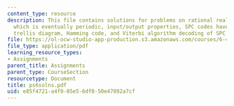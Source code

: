 ```yaml
---
content_type: resource
description: This file contains solutions for problems on rational realizations, rational
  which is eventually periodic, input/output properties, SPC codes have a 2-state
  trellis diagram, Hamming code, and Viterbi algorithm decoding of SPC codes.
file: https://ol-ocw-studio-app-production.s3.amazonaws.com/courses/6-451-principles-of-digital-communication-ii-spring-2005/e85f4721a4f005e56df850e47892a7cf_ps6solns.pdf
file_type: application/pdf
learning_resource_types:
- Assignments
parent_title: Assignments
parent_type: CourseSection
resourcetype: Document
title: ps6solns.pdf
uid: e85f4721-a4f0-05e5-6df8-50e47892a7cf
---
```

